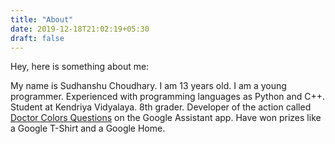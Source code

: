 ```yaml
---
title: "About"
date: 2019-12-18T21:02:19+05:30
draft: false
---
```


Hey, here is something about me:

My name is Sudhanshu Choudhary. I am 13 years old. I am a young programmer. Experienced with programming languages as Python and C++. Student at Kendriya Vidyalaya. 8th grader. Developer of the action called [Doctor Colors Questions](https://assistant.google.com/services/a/uid/000000ff4bd587f6?hl=en) on the Google Assistant app. Have won prizes like a Google T-Shirt and a Google Home. 